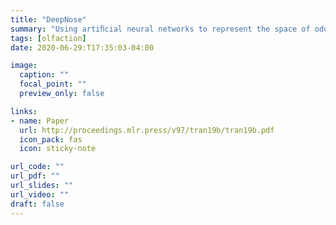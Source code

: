 ```yaml
---
title: "DeepNose"
summary: "Using artiﬁcial neural networks to represent the space of odorants"
tags: [olfaction]
date: 2020-06-29:T17:35:03-04:00

image:
  caption: ""
  focal_point: ""
  preview_only: false

links:
- name: Paper
  url: http://proceedings.mlr.press/v97/tran19b/tran19b.pdf
  icon_pack: fas
  icon: sticky-note

url_code: ""
url_pdf: ""
url_slides: ""
url_video: ""
draft: false
---
```

